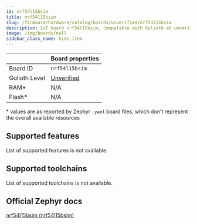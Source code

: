 ```yaml
---
id: nrf54l15bsim
title: nrf54l15bsim
slug: /firmware/hardware/catalog/boards/unverified/nrf54l15bsim
description: IoT board nrf54l15bsim, compatible with Golioth at unverified level.
image: /img/boards/null
sidebar_class_name: hide-item
---
```


[//]: # (This is an auto-generated file, do not edit! Changes to it will be lost upon re-generation)



|                | Board properties     |
| -------------  | -------------------- |
| Board ID       | `nrf54l15bsim` |
| Golioth Level  | [Unverified](/firmware/hardware#unverified-boards) |
| RAM*           | N/A |
| Flash*         | N/A |

\* values are as reported by Zephyr `.yaml` board files, which don't represent the overall available resources



## Supported features

List of supported features is not available.

## Supported toolchains

List of supported toolchains is not available.

## Official Zephyr docs

[nrf54l15bsim (nrf54l15bsim)](https://docs.zephyrproject.org/latest/boards/native/nrf_bsim/doc/index.html)
